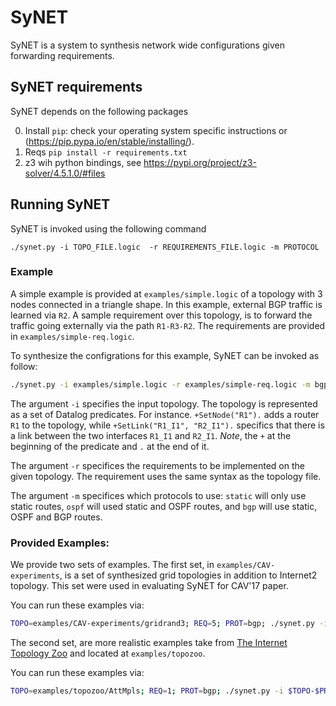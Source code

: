 # SyNET

SyNET is a system to synthesis network wide configurations given forwarding requirements.

## SyNET requirements

SyNET depends on the following packages

0. Install `pip`: check your operating system specific instructions or (https://pip.pypa.io/en/stable/installing/).
1. Reqs `pip install -r requirements.txt`
2. z3 wih python bindings, see https://pypi.org/project/z3-solver/4.5.1.0/#files


## Running SyNET

SyNET is invoked using the following command

```./synet.py -i TOPO_FILE.logic  -r REQUIREMENTS_FILE.logic -m PROTOCOL```


### Example

A simple example is provided at `examples/simple.logic` of a topology with 3 nodes connected in a triangle shape.
In this example, external BGP traffic is learned via `R2`.
A sample requirement over this topology, is to forward the traffic going externally via the path `R1-R3-R2`.
The requirements are provided in `examples/simple-req.logic`.

To synthesize the configrations for this example, SyNET can be invoked as follow:

```bash
./synet.py -i examples/simple.logic -r examples/simple-req.logic -m bgp
```

The argument `-i` specifies the input topology. The topology is represented as a set of Datalog predicates.
For instance. `+SetNode("R1").` adds a router `R1` to the topology, while `+SetLink("R1_I1", "R2_I1").`
specifics that there is a link between the two interfaces `R1_I1` and `R2_I1`.
_Note_, the `+` at the beginning of the predicate and `.` at the end of it.


The argument `-r` specifices the requirements to be implemented on the given topology.
The requirement uses the same syntax as the topology file.

The argument `-m` specifices which protocols to use: `static` will only use static routes,
`ospf` will used static and OSPF routes, and `bgp` will use static, OSPF and BGP routes.
 



### Provided Examples:
We provide two sets of examples. The first set, in `examples/CAV-experiments`, is a set of synthesized grid topologies
in addition to Internet2 topology. This set were used in evaluating SyNET for CAV'17 paper.

You can run these examples via:

```bash
TOPO=examples/CAV-experiments/gridrand3; REQ=5; PROT=bgp; ./synet.py -i $TOPO-$PROT-$REQ.logic -r $TOPO-$PROT-$REQ-req.logic -m $PROT
```


The second set, are more realistic examples take from [The Internet Topology Zoo](http://www.topology-zoo.org/) and located
at `examples/topozoo`.

You can run these examples via:

```bash
TOPO=examples/topozoo/AttMpls; REQ=1; PROT=bgp; ./synet.py -i $TOPO-$PROT-$REQ.logic -r $TOPO-$PROT-$REQ-req.logic -m $PROT
```
